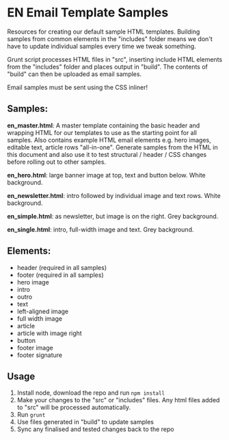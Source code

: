 # EN Email Template Samples

Resources for creating our default sample HTML templates. Building samples from common elements in the "includes" folder means we don't have to update individual samples every time we tweak something.

Grunt script processes HTML files in "src", inserting include HTML elements from the "includes" folder and places output in "build". The contents of "build" can then be uploaded as email samples.

Email samples must be sent using the CSS inliner!


## Samples:
**en_master.html**:
A master template containing the basic header and wrapping HTML for our templates to use as the starting point for all samples. Also contains example HTML email elements e.g. hero images, editable text, article rows "all-in-one". Generate samples from the HTML in this document and also use it to test structural / header / CSS changes before rolling out to other samples.

**en_hero.html**: large banner image at top, text and button below. White background.
	
**en_newsletter.html**: intro followed by individual image and text rows. White background.

**en_simple.html**: as newsletter, but image is on the right. Grey background.

**en_single.html**: intro, full-width image and text. Grey background.


## Elements:
- header (required in all samples)
- footer (required in all samples)
- hero image
- intro
- outro
- text
- left-aligned image
- full width image
- article
- article with image right
- button
- footer image
- footer signature

## Usage
1. Install node, download the repo and run `npm install`
2. Make your changes to the "src" or "includes" files. Any html files added to "src" will be processed automatically.
3. Run `grunt`
4. Use files generated in "build" to update samples
5. Sync any finalised and tested changes back to the repo

